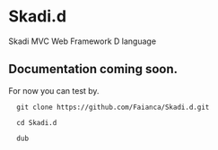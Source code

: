 # Skadi.d
Skadi MVC Web Framework D language

## Documentation coming soon.

For now you can test by.

```
  git clone https://github.com/Faianca/Skadi.d.git 
```
```
  cd Skadi.d
```  
```
  dub
```  
